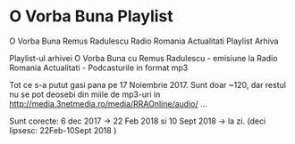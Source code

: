 # O Vorba Buna Playlist
O Vorba Buna Remus Radulescu Radio Romania Actualitati Playlist Arhiva

Playlist-ul arhivei O Vorba Buna cu Remus Radulescu - emisiune la Radio Romania Actualitati - Podcasturile in format mp3

Tot ce s-a putut gasi pana pe 17 Noiembrie 2017.
Sunt doar ~120, dar restul nu se pot deosebi din miile de mp3-uri in http://media.3netmedia.ro/media/RRAOnline/audio/ ...

Sunt corecte: 6 dec 2017 -> 22 Feb 2018  si 10 Sept 2018 -> la zi.
(deci lipsesc: 22Feb-10Sept 2018 )
